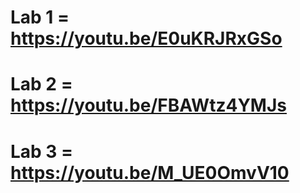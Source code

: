 # Lab 1 =  https://youtu.be/E0uKRJRxGSo
# Lab 2 = https://youtu.be/FBAWtz4YMJs
# Lab 3 = https://youtu.be/M_UE0OmvV10